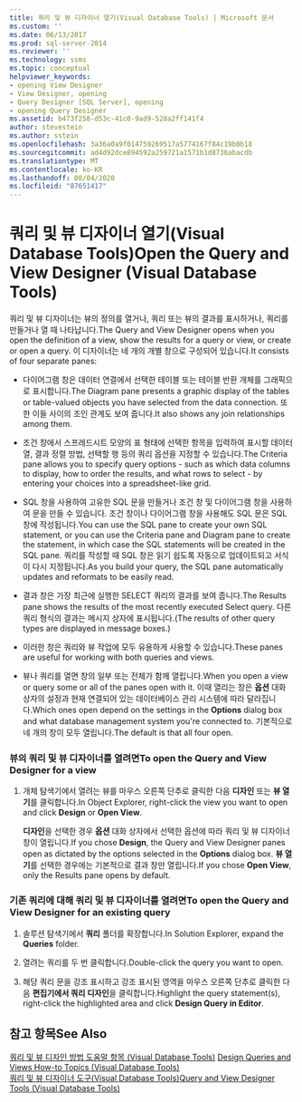 ```yaml
---
title: 쿼리 및 뷰 디자이너 열기(Visual Database Tools) | Microsoft 문서
ms.custom: ''
ms.date: 06/13/2017
ms.prod: sql-server-2014
ms.reviewer: ''
ms.technology: ssms
ms.topic: conceptual
helpviewer_keywords:
- opening View Designer
- View Designer, opening
- Query Designer [SQL Server], opening
- opening Query Designer
ms.assetid: b473f258-d53c-41c0-9ad9-528a2ff141f4
author: stevestein
ms.author: sstein
ms.openlocfilehash: 3a36a0a9f014759269517a5774167f84c19b0b18
ms.sourcegitcommit: ad4d92dce894592a259721a1571b1d8736abacdb
ms.translationtype: MT
ms.contentlocale: ko-KR
ms.lasthandoff: 08/04/2020
ms.locfileid: "87651417"
---
```

# <a name="open-the-query-and-view-designer-visual-database-tools"></a><span data-ttu-id="63782-102">쿼리 및 뷰 디자이너 열기(Visual Database Tools)</span><span class="sxs-lookup"><span data-stu-id="63782-102">Open the Query and View Designer (Visual Database Tools)</span></span>
  <span data-ttu-id="63782-103">쿼리 및 뷰 디자이너는 뷰의 정의를 열거나, 쿼리 또는 뷰의 결과를 표시하거나, 쿼리를 만들거나 열 때 나타납니다.</span><span class="sxs-lookup"><span data-stu-id="63782-103">The Query and View Designer opens when you open the definition of a view, show the results for a query or view, or create or open a query.</span></span> <span data-ttu-id="63782-104">이 디자이너는 네 개의 개별 창으로 구성되어 있습니다.</span><span class="sxs-lookup"><span data-stu-id="63782-104">It consists of four separate panes:</span></span>  
  
-   <span data-ttu-id="63782-105">다이어그램 창은 데이터 연결에서 선택한 테이블 또는 테이블 반환 개체를 그래픽으로 표시합니다.</span><span class="sxs-lookup"><span data-stu-id="63782-105">The Diagram pane presents a graphic display of the tables or table-valued objects you have selected from the data connection.</span></span> <span data-ttu-id="63782-106">또한 이들 사이의 조인 관계도 보여 줍니다.</span><span class="sxs-lookup"><span data-stu-id="63782-106">It also shows any join relationships among them.</span></span>  
  
-   <span data-ttu-id="63782-107">조건 창에서 스프레드시트 모양의 표 형태에 선택한 항목을 입력하여 표시할 데이터 열, 결과 정렬 방법, 선택할 행 등의 쿼리 옵션을 지정할 수 있습니다.</span><span class="sxs-lookup"><span data-stu-id="63782-107">The Criteria pane allows you to specify query options - such as which data columns to display, how to order the results, and what rows to select - by entering your choices into a spreadsheet-like grid.</span></span>  
  
-   <span data-ttu-id="63782-108">SQL 창을 사용하여 고유한 SQL 문을 만들거나 조건 창 및 다이어그램 창을 사용하여 문을 만들 수 있습니다. 조건 창이나 다이어그램 창을 사용해도 SQL 문은 SQL 창에 작성됩니다.</span><span class="sxs-lookup"><span data-stu-id="63782-108">You can use the SQL pane to create your own SQL statement, or you can use the Criteria pane and Diagram pane to create the statement, in which case the SQL statements will be created in the SQL pane.</span></span> <span data-ttu-id="63782-109">쿼리를 작성할 때 SQL 창은 읽기 쉽도록 자동으로 업데이트되고 서식이 다시 지정됩니다.</span><span class="sxs-lookup"><span data-stu-id="63782-109">As you build your query, the SQL pane automatically updates and reformats to be easily read.</span></span>  
  
-   <span data-ttu-id="63782-110">결과 창은 가장 최근에 실행한 SELECT 쿼리의 결과를 보여 줍니다.</span><span class="sxs-lookup"><span data-stu-id="63782-110">The Results pane shows the results of the most recently executed Select query.</span></span> <span data-ttu-id="63782-111">다른 쿼리 형식의 결과는 메시지 상자에 표시됩니다.</span><span class="sxs-lookup"><span data-stu-id="63782-111">(The results of other query types are displayed in message boxes.)</span></span>  
  
-   <span data-ttu-id="63782-112">이러한 창은 쿼리와 뷰 작업에 모두 유용하게 사용할 수 있습니다.</span><span class="sxs-lookup"><span data-stu-id="63782-112">These panes are useful for working with both queries and views.</span></span>  
  
-   <span data-ttu-id="63782-113">뷰나 쿼리를 열면 창의 일부 또는 전체가 함께 열립니다.</span><span class="sxs-lookup"><span data-stu-id="63782-113">When you open a view or query some or all of the panes open with it.</span></span> <span data-ttu-id="63782-114">이때 열리는 창은 **옵션** 대화 상자의 설정과 현재 연결되어 있는 데이터베이스 관리 시스템에 따라 달라집니다.</span><span class="sxs-lookup"><span data-stu-id="63782-114">Which ones open depend on the settings in the **Options** dialog box and what database management system you're connected to.</span></span> <span data-ttu-id="63782-115">기본적으로 네 개의 창이 모두 열립니다.</span><span class="sxs-lookup"><span data-stu-id="63782-115">The default is that all four open.</span></span>  
  
### <a name="to-open-the-query-and-view-designer-for-a-view"></a><span data-ttu-id="63782-116">뷰의 쿼리 및 뷰 디자이너를 열려면</span><span class="sxs-lookup"><span data-stu-id="63782-116">To open the Query and View Designer for a view</span></span>  
  
1.  <span data-ttu-id="63782-117">개체 탐색기에서 열려는 뷰를 마우스 오른쪽 단추로 클릭한 다음 **디자인** 또는 **뷰 열기**를 클릭합니다.</span><span class="sxs-lookup"><span data-stu-id="63782-117">In Object Explorer, right-click the view you want to open and click **Design** or **Open View**.</span></span>  
  
     <span data-ttu-id="63782-118">**디자인**을 선택한 경우 **옵션** 대화 상자에서 선택한 옵션에 따라 쿼리 및 뷰 디자이너 창이 열립니다.</span><span class="sxs-lookup"><span data-stu-id="63782-118">If you chose **Design**, the Query and View Designer panes open as dictated by the options selected in the **Options** dialog box.</span></span> <span data-ttu-id="63782-119">**뷰 열기**를 선택한 경우에는 기본적으로 결과 창만 열립니다.</span><span class="sxs-lookup"><span data-stu-id="63782-119">If you chose **Open View**, only the Results pane opens by default.</span></span>  
  
### <a name="to-open-the-query-and-view-designer-for-an-existing-query"></a><span data-ttu-id="63782-120">기존 쿼리에 대해 쿼리 및 뷰 디자이너를 열려면</span><span class="sxs-lookup"><span data-stu-id="63782-120">To open the Query and View Designer for an existing query</span></span>  
  
1.  <span data-ttu-id="63782-121">솔루션 탐색기에서 **쿼리** 폴더를 확장합니다.</span><span class="sxs-lookup"><span data-stu-id="63782-121">In Solution Explorer, expand the **Queries** folder.</span></span>  
  
2.  <span data-ttu-id="63782-122">열려는 쿼리를 두 번 클릭합니다.</span><span class="sxs-lookup"><span data-stu-id="63782-122">Double-click the query you want to open.</span></span>  
  
3.  <span data-ttu-id="63782-123">해당 쿼리 문을 강조 표시하고 강조 표시된 영역을 마우스 오른쪽 단추로 클릭한 다음 **편집기에서 쿼리 디자인**을 클릭합니다.</span><span class="sxs-lookup"><span data-stu-id="63782-123">Highlight the query statement(s), right-click the highlighted area and click **Design Query in Editor**.</span></span>  
  
## <a name="see-also"></a><span data-ttu-id="63782-124">참고 항목</span><span class="sxs-lookup"><span data-stu-id="63782-124">See Also</span></span>  
 <span data-ttu-id="63782-125">[쿼리 및 뷰 디자인 방법 도움말 항목 &#40;Visual Database Tools&#41;](visual-database-tools.md) </span><span class="sxs-lookup"><span data-stu-id="63782-125">[Design Queries and Views How-to Topics &#40;Visual Database Tools&#41;](visual-database-tools.md) </span></span>  
 [<span data-ttu-id="63782-126">쿼리 및 뷰 디자이너 도구&#40;Visual Database Tools&#41;</span><span class="sxs-lookup"><span data-stu-id="63782-126">Query and View Designer Tools &#40;Visual Database Tools&#41;</span></span>](query-and-view-designer-tools-visual-database-tools.md)  
  
  
